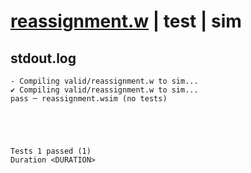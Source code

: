 # [reassignment.w](../../../../../examples/tests/valid/reassignment.w) | test | sim

## stdout.log
```log
- Compiling valid/reassignment.w to sim...
✔ Compiling valid/reassignment.w to sim...
pass ─ reassignment.wsim (no tests)
 




Tests 1 passed (1) 
Duration <DURATION>

```

